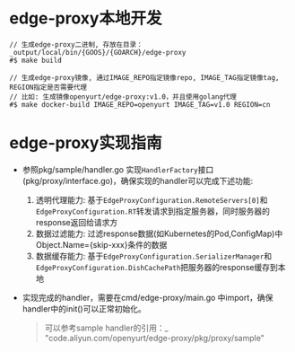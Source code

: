 # edge-proxy本地开发

```
// 生成edge-proxy二进制, 存放在目录：_output/local/bin/{GOOS}/{GOARCH}/edge-proxy
#$ make build

// 生成edge-proxy镜像, 通过IMAGE_REPO指定镜像repo, IMAGE_TAG指定镜像tag, REGION指定是否需要代理
// 比如: 生成镜像openyurt/edge-proxy:v1.0，并且使用golang代理
#$ make docker-build IMAGE_REPO=openyurt IMAGE_TAG=v1.0 REGION=cn
```

# edge-proxy实现指南

- 参照pkg/sample/handler.go 实现`HandlerFactory`接口(pkg/proxy/interface.go)，确保实现的handler可以完成下述功能:
  1. 透明代理能力: 基于`EdgeProxyConfiguration.RemoteServers[0]`和`EdgeProxyConfiguration.RT`转发请求到指定服务器，同时服务器的response返回给请求方
  2. 数据过滤能力: 过滤response数据(如Kubernetes的Pod,ConfigMap)中Object.Name={skip-xxx}条件的数据
  3. 数据缓存能力: 基于`EdgeProxyConfiguration.SerializerManager`和`EdgeProxyConfiguration.DishCachePath`把服务器的response缓存到本地

- 实现完成的handler，需要在cmd/edge-proxy/main.go 中import，确保handler中的init()可以正常初始化。
  > 可以参考sample handler的引用：_ "code.aliyun.com/openyurt/edge-proxy/pkg/proxy/sample"